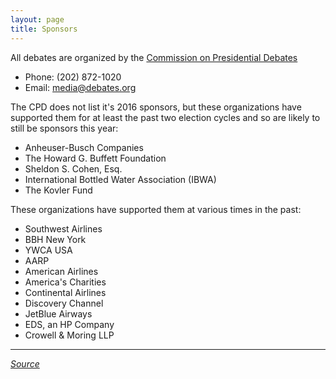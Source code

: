 ```yaml
---
layout: page
title: Sponsors
---
```


All debates are organized by the [Commission on Presidential Debates](http://debates.org/)

 * Phone: (202) 872-1020
 * Email: <a href="mailto:media@debates.org">media@debates.org</a>

The CPD does not list it's 2016 sponsors, but these organizations have supported them for at least the past two election cycles and so are likely to still be sponsors this year:

 * Anheuser-Busch Companies
 * The Howard G. Buffett Foundation
 * Sheldon S. Cohen, Esq.
 * International Bottled Water Association (IBWA)
 * The Kovler Fund
  
These organizations have supported them at various times in the past:
 
 * Southwest Airlines
 * BBH New York
 * YWCA USA
 * AARP
 * American Airlines
 * America's Charities
 * Continental Airlines
 * Discovery Channel
 * JetBlue Airways
 * EDS, an HP Company
 * Crowell & Moring LLP
 

_________ 
 <cite>[Source](http://debates.org/index.php?page=national-debate-sponsors)</cite>

